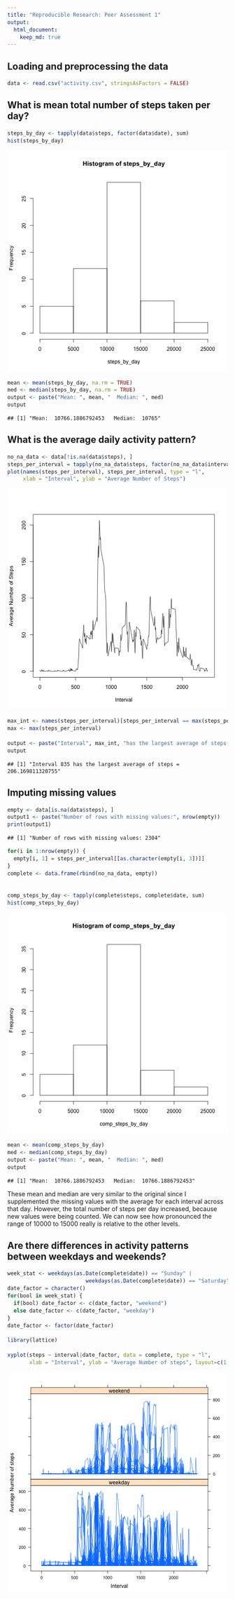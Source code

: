 ```yaml
---
title: "Reproducible Research: Peer Assessment 1"
output: 
  html_document:
    keep_md: true
---
```



## Loading and preprocessing the data

```r
data <- read.csv("activity.csv", stringsAsFactors = FALSE)
```

## What is mean total number of steps taken per day?

```r
steps_by_day <- tapply(data$steps, factor(data$date), sum)
hist(steps_by_day)
```

![plot of chunk unnamed-chunk-2](figure/unnamed-chunk-2-1.png) 

```r
mean <- mean(steps_by_day, na.rm = TRUE)
med <- median(steps_by_day, na.rm = TRUE)
output <- paste("Mean: ", mean, "  Median: ", med)
output
```

```
## [1] "Mean:  10766.1886792453   Median:  10765"
```

## What is the average daily activity pattern?

```r
no_na_data <- data[!is.na(data$steps), ]
steps_per_interval = tapply(no_na_data$steps, factor(no_na_data$interval), mean)
plot(names(steps_per_interval), steps_per_interval, type = "l", 
     xlab = "Interval", ylab = "Average Number of Steps")
```

![plot of chunk unnamed-chunk-3](figure/unnamed-chunk-3-1.png) 

```r
max_int <- names(steps_per_interval)[steps_per_interval == max(steps_per_interval)]
max <- max(steps_per_interval)

output <- paste("Interval", max_int, "has the largest average of steps =", max)
output
```

```
## [1] "Interval 835 has the largest average of steps = 206.169811320755"
```

## Imputing missing values

```r
empty <- data[is.na(data$steps), ]
output1 <- paste("Number of rows with missing values:", nrow(empty))
print(output1)
```

```
## [1] "Number of rows with missing values: 2304"
```

```r
for(i in 1:nrow(empty)) {
  empty[i, 1] = steps_per_interval[[as.character(empty[i, 3])]]
}
complete <- data.frame(rbind(no_na_data, empty))


comp_steps_by_day <- tapply(complete$steps, complete$date, sum)
hist(comp_steps_by_day)
```

![plot of chunk unnamed-chunk-4](figure/unnamed-chunk-4-1.png) 

```r
mean <- mean(comp_steps_by_day)
med <- median(comp_steps_by_day)
output <- paste("Mean: ", mean, "  Median: ", med)
output
```

```
## [1] "Mean:  10766.1886792453   Median:  10766.1886792453"
```

These mean and median are very similar to the original since I supplemented the missing values with the average for each interval across that day. However, the total number of steps per day increased, because new values were being counted. We can now see how pronounced the range of 10000 to 15000 really is relative to the other levels.

## Are there differences in activity patterns between weekdays and weekends?

```r
week_stat <- weekdays(as.Date(complete$date)) == "Sunday" |
                         weekdays(as.Date(complete$date)) == "Saturday"
date_factor = character()
for(bool in week_stat) {
  if(bool) date_factor <- c(date_factor, "weekend")
  else date_factor <- c(date_factor, "weekday")
}
date_factor <- factor(date_factor)

library(lattice)

xyplot(steps ~ interval|date_factor, data = complete, type = "l", 
       xlab = "Interval", ylab = "Average Number of steps", layout=c(1,2))
```

![plot of chunk unnamed-chunk-5](figure/unnamed-chunk-5-1.png) 


